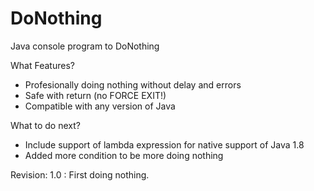 # DoNothing
Java console program to DoNothing

What Features?
- Profesionally doing nothing without delay and errors
- Safe with return (no FORCE EXIT!)
- Compatible with any version of Java

What to do next?
- Include support of lambda expression for native support of Java 1.8
- Added more condition to be more doing nothing

Revision: 
1.0 : First doing nothing.
